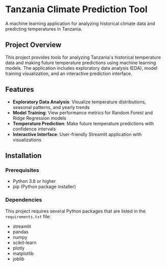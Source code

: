 # Tanzania Climate Prediction Tool

A machine learning application for analyzing historical climate data and predicting temperatures in Tanzania.

## Project Overview

This project provides tools for analyzing Tanzania's historical temperature data and making future temperature predictions using machine learning models. The application includes exploratory data analysis (EDA), model training visualization, and an interactive prediction interface.

## Features

- **Exploratory Data Analysis**: Visualize temperature distributions, seasonal patterns, and yearly trends
- **Model Training**: View performance metrics for Random Forest and Ridge Regression models
- **Temperature Prediction**: Make future temperature predictions with confidence intervals
- **Interactive Interface**: User-friendly Streamlit application with visualizations

## Installation

### Prerequisites

- Python 3.8 or higher
- pip (Python package installer)

### Dependencies

This project requires several Python packages that are listed in the `requirements.txt` file:
- streamlit
- pandas
- numpy
- scikit-learn
- plotly
- matplotlib
- joblib